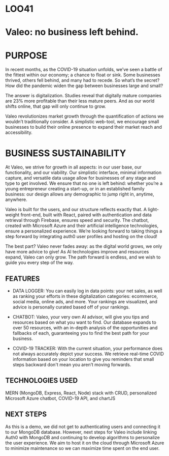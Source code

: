 # LOO41

# Valeo: no business left behind. 

# PURPOSE

In recent months, as the COVID-19 situation unfolds, we’ve seen a battle of the fittest within our economy; a chance to float or sink. Some businesses thrived, others fell behind, and many had to recede. So what’s the secret? How did the pandemic widen the gap between businesses large and small?
 
The answer is digitalization. Studies reveal that digitally mature companies are 23% more profitable than their less mature peers. And as our world shifts online, that gap will only continue to grow.

Valeo revolutionizes market growth through the quantification of actions we wouldn’t traditionally consider. A simplistic web-tool, we encourage small businesses to build their online presence to expand their market reach and accessibility.

# BUSINESS SUSTAINABILITY 

At Valeo, we strive for growth in all aspects: in our user base, our functionality, and our viability. Our simplistic interface, minimal information capture, and versatile data usage allow for businesses of any stage and type to get involved. We ensure that no one is left behind: whether you’re a young entrepreneur creating a start-up, or in an established family business: our design allows any demographic to jump right in, anytime, anywhere.
 
Valeo is built for the users, and our structure reflects exactly that. A light-weight front-end, built with React, paired with authentication and data retrieval through Firebase, ensures speed and security. The chatbot, created with Microsoft Azure and their artificial intelligence technologies, ensure a personalized experience. We’re looking forward to taking things a step forward by integrating auth0 user profiles and hosting on the cloud! 

The best part? Valeo never fades away: as the digital world grows, we only have more advice to give! As AI technologies improve and resources expand, Valeo can only grow. The path forward is endless, and we wish to guide you every step of the way.

## FEATURES

- DATA LOGGER: You can easily log in data points: your net sales, as well as ranking your efforts in these digitalization categories: ecommerce, social media, online ads, and more. Your rankings are visualized, and advice is personally curated based off of your rankings.

- CHATBOT: Valeo, your very own AI advisor, will give you tips and resources based on what you want to find. Our database expands to over 50 resources, with an in-depth analysis of the opportunities and fallbacks of each, guaranteeing you to find the best path for your business.
 
- COVID-19 TRACKER: With the current situation, your performance does not always accurately depict your success. We retrieve real-time COVID information based on your location to give you reminders that small steps backward don't mean you aren’t moving forwards.

## TECHNOLOGIES USED

MERN (MongoDB, Express, React, Node) stack with CRUD, personalized Microsoft Azure chatbot, COVID-19 API, and chartJS

## NEXT STEPS

As this is a demo, we did not get to authenticating users and connecting it to our MongoDB database. However, next steps for Valeo include linking Auth0 with MongoDB and continuing to develop algorithms to personalize the user experience. We aim to host it on the cloud through Microsoft Azure to minimize maintenance so we can maximize time spent on the end user. 